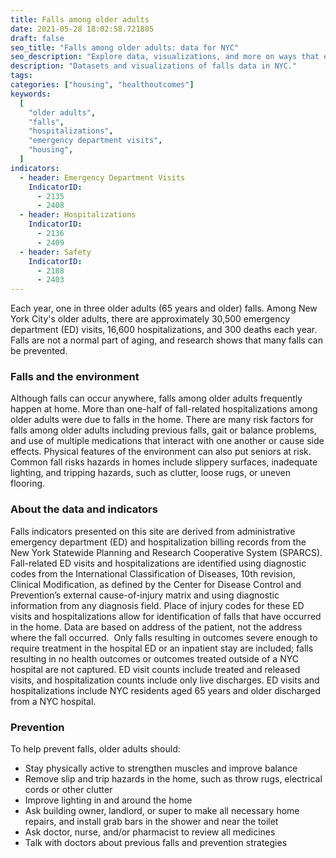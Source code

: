 ```yaml
---
title: Falls among older adults
date: 2021-05-28 18:02:58.721805
draft: false
seo_title: "Falls among older adults: data for NYC"
seo_description: "Explore data, visualizations, and more on ways that environments shape health in New York City's neighborhoods."
description: "Datasets and visualizations of falls data in NYC."
tags:
categories: ["housing", "healthoutcomes"]
keywords:
  [
    "older adults",
    "falls",
    "hospitalizations",
    "emergency department visits",
    "housing",
  ]
indicators:
  - header: Emergency Department Visits
    IndicatorID:
      - 2135
      - 2408
  - header: Hospitalizations
    IndicatorID:
      - 2136
      - 2409
  - header: Safety
    IndicatorID:
      - 2188
      - 2403
---
```


Each year, one in three older adults (65 years and older) falls. Among New York City's older adults, there are approximately 30,500 emergency department (ED) visits, 16,600 hospitalizations, and 300 deaths each year. Falls are not a normal part of aging, and research shows that many falls can be prevented.

### Falls and the environment

Although falls can occur anywhere, falls among older adults frequently happen at home. More than one-half of fall-related hospitalizations among older adults were due to falls in the home. There are many risk factors for falls among older adults including previous falls, gait or balance problems, and use of multiple medications that interact with one another or cause side effects. Physical features of the environment can also put seniors at risk. Common fall risks hazards in homes include slippery surfaces, inadequate lighting, and tripping hazards, such as clutter, loose rugs, or uneven flooring.

### About the data and indicators

Falls indicators presented on this site are derived from administrative emergency department (ED) and hospitalization billing records from the New York Statewide Planning and Research Cooperative System (SPARCS). Fall-related ED visits and hospitalizations are identified using diagnostic codes from the International Classification of Diseases, 10th revision, Clinical Modification, as defined by the Center for Disease Control and Prevention’s external cause-of-injury matrix and using diagnostic information from any diagnosis field. Place of injury codes for these ED visits and hospitalizations allow for identification of falls that have occurred in the home. Data are based on address of the patient, not the address where the fall occurred.  Only falls resulting in outcomes severe enough to require treatment in the hospital ED or an inpatient stay are included; falls resulting in no health outcomes or outcomes treated outside of a NYC hospital are not captured. ED visit counts include treated and released visits, and hospitalization counts include only live discharges. ED visits and hospitalizations include NYC residents aged 65 years and older discharged from a NYC hospital.

### Prevention

To help prevent falls, older adults should:

- Stay physically active to strengthen muscles and improve balance
- Remove slip and trip hazards in the home, such as throw rugs, electrical cords or other clutter
- Improve lighting in and around the home
- Ask building owner, landlord, or super to make all necessary home repairs, and install grab bars in the shower and near the toilet
- Ask doctor, nurse, and/or pharmacist to review all medicines
- Talk with doctors about previous falls and prevention strategies
